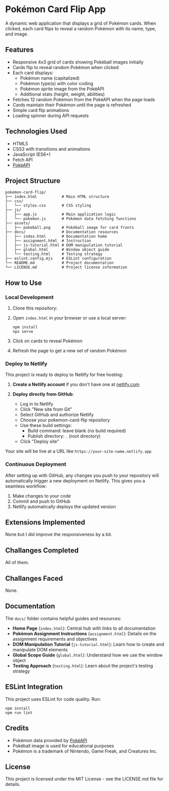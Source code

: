 # Pokémon Card Flip App

A dynamic web application that displays a grid of Pokémon cards. When clicked, each card flips to reveal a random Pokémon with its name, type, and image.

## Features

- Responsive 4x3 grid of cards showing Pokéball images initially
- Cards flip to reveal random Pokémon when clicked
- Each card displays:
  - Pokémon name (capitalized)
  - Pokémon type(s) with color coding
  - Pokémon sprite image from the PokéAPI
  - Additional stats (height, weight, abilities)
- Fetches 12 random Pokémon from the PokéAPI when the page loads
- Cards maintain their Pokémon until the page is refreshed
- Simple card flip animations
- Loading spinner during API requests

## Technologies Used

- HTML5
- CSS3 with transitions and animations
- JavaScript (ES6+)
- Fetch API
- [PokéAPI](https://pokeapi.co/)

## Project Structure

```
pokemon-card-flip/
├── index.html           # Main HTML structure
├── css/
│   └── styles.css       # CSS styling
├── js/
│   ├── app.js           # Main application logic
│   └── pokemon.js       # Pokémon data fetching functions
├── assets/
│   ├── pokeball.png     # Pokéball image for card fronts
├── docs/                # Documentation resources
│   ├── index.html       # Documentation home
│   ├── assignment.html  # Instruction
│   ├── js-tutorial.html # DOM manipulation tutorial
│   ├── global.html      # Window object guide
│   └── testing.html     # Testing strategy
├── eslint.config.mjs    # ESLint configuration
└── README.md            # Project documentation
└── LICENSE.md           # Project license information
```

## How to Use

### Local Development

1. Clone this repository:

2. Open `index.html` in your browser or use a local server:
   ```
   npm install
   npx serve
   ```

3. Click on cards to reveal Pokémon
4. Refresh the page to get a new set of random Pokémon

### Deploy to Netlify

This project is ready to deploy to Netlify for free hosting:

1. **Create a Netlify account** if you don't have one at [netlify.com](https://www.netlify.com/)

2. **Deploy directly from GitHub**:
   - Log in to Netlify
   - Click "New site from Git"
   - Select GitHub and authorize Netlify
   - Choose your pokemon-card-flip repository
   - Use these build settings:
     - Build command: leave blank (no build required)
     - Publish directory: `.` (root directory)
   - Click "Deploy site"


Your site will be live at a URL like `https://your-site-name.netlify.app`

### Continuous Deployment

After setting up with GitHub, any changes you push to your repository will automatically trigger a new deployment on Netlify. This gives you a seamless workflow:

1. Make changes to your code
2. Commit and push to GitHub
3. Netlify automatically deploys the updated version

## Extensions Implemented

None but I did improve the responsiveness by a bit. 


## Challanges Completed
All of them.

## Challanges Faced

None.

## Documentation

The `docs/` folder contains helpful guides and resources:

- **Home Page** (`index.html`): Central hub with links to all documentation
- **Pokémon Assignment Instructions** (`assignment.html`): Details on the assignment requirements and objectives
- **DOM Manipulation Tutorial** (`js-tutorial.html`): Learn how to create and manipulate DOM elements
- **Global Scope Guide** (`global.html`): Understand how we use the window object
- **Testing Approach** (`testing.html`): Learn about the project's testing strategy


## ESLint Integration

This project uses ESLint for code quality. Run:

```
npm install
npm run lint
```

## Credits

- Pokémon data provided by [PokéAPI](https://pokeapi.co/)
- Pokéball image is used for educational purposes
- Pokémon is a trademark of Nintendo, Game Freak, and Creatures Inc.

## License

This project is licensed under the MIT License - see the LICENSE.md file for details.